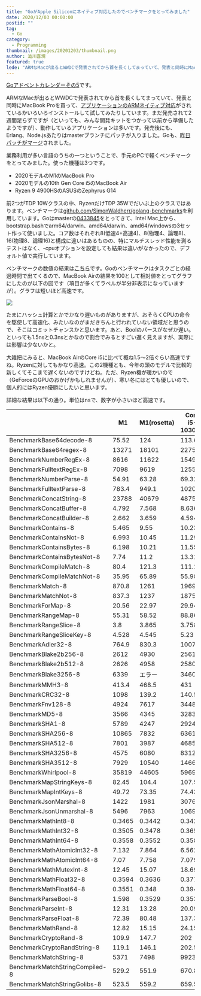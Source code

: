```yaml
---
title: "GoがApple Siliconにネイティブ対応したのでベンチマークをとってみました"
date: 2020/12/03 00:00:00
postid: ""
tag:
  - Go
category:
  - Programming
thumbnail: /images/20201203/thumbnail.png
author: 澁川喜規
featured: true
lede: "ARMなMacが出るとWWDCで発表されてから首を長くしてまっていて、発表と同時にMacBook Proを買って、アプリケーションのARMネイティブ対応されました。業務利用が多い言語のうちの一つということで、手元のPCで軽くベンチマークをとってみました。使った機種は3つです。* 2020モデルのM1のMacBook Pro"
---
```


[Goアドベントカレンダーその5](https://qiita.com/advent-calendar/2020/go5)です。

ARMなMacが出るとWWDCで発表されてから首を長くしてまっていて、発表と同時にMacBook Proを買って、[アプリケーションのARMネイティブ対応](https://qiita.com/shibukawa/items/797b7cbb7e530842e6f7)がされているかいろいろインストールして試してみたりしています。まだ発売されて2週間足らずですが（といっても、みんな開発キットをつかって以前から準備したようですが）、動作しているアプリケーションは多いです。発売後にも、Erlang、Node.jsあたりはmasterブランチにパッチが入りました。Goも、[昨日パッチがマージ](https://github.com/golang/go/issues/38485)されました。

業務利用が多い言語のうちの一つということで、手元のPCで軽くベンチマークをとってみました。使った機種は3つです。

* 2020モデルのM1のMacBook Pro
* 2020モデルの10th Gen Core i5のMacBook Air
* Ryzen 9 4900HSのASUSのZephyrus G14

前2つがTDP 10Wクラスの中、RyzenだけTDP 35Wでだいぶ上のクラスではあります。ベンチマークは[github.com/SimonWaldherr/golang-benchmarks](https://github.com/SimonWaldherr/golang-benchmarks)を利用しています。Goはmasterの[0433845](https://github.com/golang/go/commit/0433845ad18a355413033bb3495ba3195f4c69ec)をとってきて、Intel Mac上から、bootstrap.bashでarm64/darwin、amd64/darwin、amd64/windowsの3セット作って使いました。コア数はそれぞれ8(低速4+高速4)、8(物理4、論理8)、16(物理8、論理16)と構成に違いはあるものの、特にマルチスレッド性能を測るテストはなく、-cpuオプションを設定しても結果は違いがなかったので、デフォルト値で実行しています。

ベンチマークの数値の結果は[こちら](https://docs.google.com/spreadsheets/d/1hzwyeWSNknyV3AhAnOJOifoR1f8UxQP_N9jMJv26Deg/edit?usp=sharing)です。Goのベンチマークはタスクごとの経過時間で出てくるので、MacBook Airの結果を100として相対値をとってグラフにしたのが以下の図です（項目が多くてラベルが半分非表示になっていますが）。グラフは短いほど高速です。

<img src="/images/20201203/スクリーンショット_2020-12-03_13.06.21.png" loading="lazy">

たまにハッシュ計算とかでかなり遅いものがありますが、おそらくCPUの命令を駆使して高速化、みたいなのがまだきちんと行われていない領域だと思うので、そこはコミットチャンスかと思います。あと、Boolのパースがなぜか遅い。といっても1.5nsと0.3nsとかなので割合でみるとすごい遅く見えますが、実際には影響は少ないかと。

大雑把にみると、MacBook AirのCore i5に比べて概ね1.5〜2倍ぐらい高速ですね。Ryzenに対してもかなり高速。この2機種とも、今年の頭のモデルで比較的新しくてそこまで遅くないのですけどね。ただ、Ryzen機が暖かいので（GeForceのGPUのおかげかもしれませんが）、寒い冬にはとても優しいので、個人的にはRyzen優勝にしたいと思います。

詳細な結果は以下の通り。単位はnsで、数字が小さいほど高速です。

|                                | M1     | M1(rosetta) | Core i5-1030G7 | Ryzen 9 4900HS |
| ------------------------------ | ------ | ----------- | -------------- | -------------- |
| BenchmarkBase64decode-8        | 75.52  | 124         | 113.6          | 112.8          |
| BenchmarkBase64regex-8         | 13271  | 18101       | 22755          | 24957          |
| BenchmarkNumberRegEx-8         | 8616   | 11622       | 15494          | 17492          |
| BenchmarkFulltextRegEx-8       | 7098   | 9619        | 12552          | 13851          |
| BenchmarkNumberParse-8         | 54.91  | 63.28       | 69.32          | 70.62          |
| BenchmarkFulltextParse-8       | 783.4  | 949.1       | 1020           | 955.1          |
| BenchmarkConcatString-8        | 23788  | 40679       | 48756          | 70460          |
| BenchmarkConcatBuffer-8        | 4.792  | 7.568       | 8.636          | 6.425          |
| BenchmarkConcatBuilder-8       | 2.662  | 3.659       | 4.594          | 2.595          |
| BenchmarkContains-8            | 5.465  | 9.55        | 10.23          | 7.279          |
| BenchmarkContainsNot-8         | 6.993  | 10.45       | 11.29          | 7.489          |
| BenchmarkContainsBytes-8       | 6.198  | 10.21       | 11.55          | 8.718          |
| BenchmarkContainsBytesNot-8    | 7.74   | 11.2        | 13.31          | 8.996          |
| BenchmarkCompileMatch-8        | 80.4   | 121.3       | 111.1          | 111.1          |
| BenchmarkCompileMatchNot-8     | 35.95  | 65.89       | 55.98          | 55.14          |
| BenchmarkMatch-8               | 870.8  | 1261        | 1969           | 1745           |
| BenchmarkMatchNot-8            | 837.3  | 1237        | 1875           | 1697           |
| BenchmarkForMap-8              | 20.56  | 22.97       | 29.94          | 23.39          |
| BenchmarkRangeMap-8            | 55.31  | 58.52       | 88.86          | 69.77          |
| BenchmarkRangeSlice-8          | 3.8    | 3.865       | 3.758          | 2.619          |
| BenchmarkRangeSliceKey-8       | 4.528  | 4.545       | 5.23           | 3.617          |
| BenchmarkAdler32-8             | 764.9  | 830.3       | 1007           | 714.6          |
| BenchmarkBlake2b256-8          | 2612   | 4930        | 2561           | 2105           |
| BenchmarkBlake2b512-8          | 2626   | 4958        | 2580           | 2167           |
| BenchmarkBlake3256-8           | 6339   | エラー           | 3460           | 2782           |
| BenchmarkMMH3-8                | 413.4  | 468.5       | 431            | 345            |
| BenchmarkCRC32-8               | 1098   | 139.2       | 140.5          | 163.7          |
| BenchmarkFnv128-8              | 4924   | 7617        | 3448           | 6084           |
| BenchmarkMD5-8                 | 3566   | 4345        | 3283           | 2635           |
| BenchmarkSHA1-8                | 5789   | 4247        | 2924           | 2041           |
| BenchmarkSHA256-8              | 10865  | 7832        | 6361           | 4346           |
| BenchmarkSHA512-8              | 7801   | 3987        | 4685           | 2939           |
| BenchmarkSHA3256-8             | 4575   | 6080        | 8312           | 9898           |
| BenchmarkSHA3512-8             | 7929   | 10540       | 14666          | 17115          |
| BenchmarkWhirlpool-8           | 35819  | 44605       | 59697          | 41050          |
| BenchmarkMapStringKeys-8       | 82.45  | 104.4       | 107.5          | 132.5          |
| BenchmarkMapIntKeys-8          | 49.72  | 73.35       | 74.43          | 87.11          |
| BenchmarkJsonMarshal-8         | 1422   | 1981        | 3076           | 1907           |
| BenchmarkJsonUnmarshal-8       | 5496   | 7963        | 10694          | 8788           |
| BenchmarkMathInt8-8            | 0.3465 | 0.3442      | 0.342          | 0.2602         |
| BenchmarkMathInt32-8           | 0.3505 | 0.3478      | 0.3656         | 0.29           |
| BenchmarkMathInt64-8           | 0.3558 | 0.3552      | 0.3588         | 0.26           |
| BenchmarkMathAtomicInt32-8     | 7.132  | 7.864       | 6.562          | 4.258          |
| BenchmarkMathAtomicInt64-8     | 7.07   | 7.758       | 7.079          | 4.231          |
| BenchmarkMathMutexInt-8        | 12.45  | 15.07       | 18.69          | 8.776          |
| BenchmarkMathFloat32-8         | 0.3594 | 0.3636      | 0.377          | 0.3438         |
| BenchmarkMathFloat64-8         | 0.3551 | 0.348       | 0.3946         | 0.2866         |
| BenchmarkParseBool-8           | 1.598  | 0.3529      | 0.3532         | 0.3208         |
| BenchmarkParseInt-8            | 12.31  | 13.28       | 20.09          | 14.93          |
| BenchmarkParseFloat-8          | 72.39  | 80.48       | 137.3          | 101.6          |
| BenchmarkMathRand-8            | 12.82  | 15.15       | 24.15          | 18.27          |
| BenchmarkCryptoRand-8          | 109.9  | 147.7       | 202            | 285.2          |
| BenchmarkCryptoRandString-8    | 119.1  | 146.1       | 202.5          | 175.8          |
| BenchmarkMatchString-8         | 5371   | 7498        | 9923           | 10558          |
| BenchmarkMatchStringCompiled-8 | 529.2  | 551.9       | 670.8          | 538.3          |
| BenchmarkMatchStringGolibs-8   | 523.5  | 559.2       | 659.5          | 538.2          |

